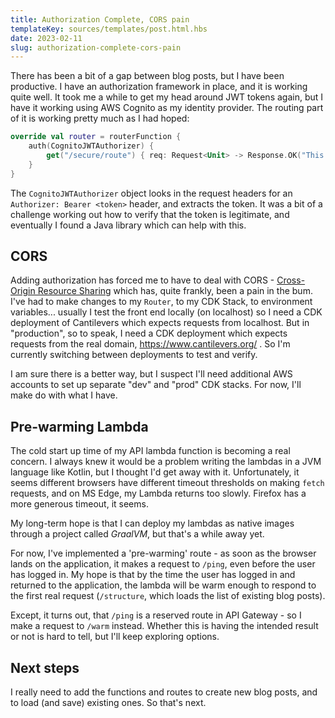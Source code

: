 ```yaml
---
title: Authorization Complete, CORS pain
templateKey: sources/templates/post.html.hbs
date: 2023-02-11
slug: authorization-complete-cors-pain
---
```

There has been a bit of a gap between blog posts, but I have been productive. I have an authorization framework in place, and it is working quite well. It took me a while to get my head around JWT tokens again, but I have it working using AWS Cognito as my identity provider. The routing part of it is working pretty much as I had hoped:

```kotlin
override val router = routerFunction {
    auth(CognitoJWTAuthorizer) {
        get("/secure/route") { req: Request<Unit> -> Response.OK("This route is secured")}
    }
}
```

The `CognitoJWTAuthorizer` object looks in the request headers for an `Authorizer: Bearer <token>` header, and extracts the token. It was a bit of a challenge working out how to verify that the token is legitimate, and eventually I found a Java library which can help with this.

## CORS

Adding authorization has forced me to have to deal with CORS - [Cross-Origin Resource Sharing](https://developer.mozilla.org/en-US/docs/Web/HTTP/CORS) which has, quite frankly, been a pain in the bum. I've had to make changes to my `Router`, to my CDK Stack, to environment variables... usually I test the front end locally (on localhost) so I need a CDK deployment of Cantilevers which expects requests from localhost. But in "production", so to speak, I need a CDK deployment which expects requests from the real domain, https://www.cantilevers.org/ . So I'm currently switching between deployments to test and verify.

I am sure there is a better way, but I suspect I'll need additional AWS accounts to set up separate "dev" and "prod" CDK stacks. For now, I'll make do with what I have.

## Pre-warming Lambda

The cold start up time of my API lambda function is becoming a real concern. I always knew it would be a problem writing the lambdas in a JVM language like Kotlin, but I thought I'd get away with it. Unfortunately, it seems different browsers have different timeout thresholds on making `fetch` requests, and on MS Edge, my Lambda returns too slowly. Firefox has a more generous timeout, it seems.

My long-term hope is that I can deploy my lambdas as native images through a project called _GraalVM_, but that's a while away yet.

For now, I've implemented a 'pre-warming' route - as soon as the browser lands on the application, it makes a request to `/ping`, even before the user has logged in. My hope is that by the time the user has logged in and returned to the application, the lambda will be warm enough to respond to the first real request (`/structure`, which loads the list of existing blog posts).

Except, it turns out, that `/ping` is a reserved route in API Gateway - so I make a request to `/warm` instead. Whether this is having the intended result or not is hard to tell, but I'll keep exploring options.

## Next steps

I really need to add the functions and routes to create new blog posts, and to load (and save) existing ones. So that's next.

